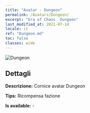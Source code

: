 ```yaml
---
title: "Avatar - Dungeon"
permalink: /Avatars/Dungeon/
excerpt: "Era of Chaos  Dungeon"
last_modified_at: 2021-07-14
locale: it
ref: "Dungeon.md"
toc: false
classes: wide
---
```

 ![Dungeon](/images/a/avatarFrame_45.png)

## Dettagli

 **Descrizione:** Cornice avatar Dungeon 

 **Tips:** Ricompensa fazione 

 **Is available:**  - 

